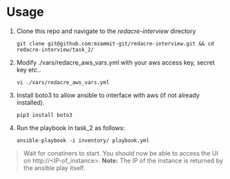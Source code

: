 # Usage

1. Clone this repo and navigate to the *redacre-interview* directory
   ```
   git clone git@github.com:mzammit-git/redacre-interview.git && cd redacre-interview/task_2/
   ```
2. Modify ./vars/redacre_aws_vars.yml with your aws access key, secret key etc..
   ```
   vi ./vars/redacre_aws_vars.yml
   ```
3. Install boto3 to allow ansible to interface with aws (if not already installed).
   ```
   pip3 install boto3
   ```  
4. Run the playbook in task_2 as follows:
   ```
   ansible-playbook -i inventory/ playbook.yml
   ```
> Wait for conatiners to start. You should now be able to access the UI on http://<IP-of_instance>. 
> **Note:** The IP of the instance is returned by the ansible play itself.
